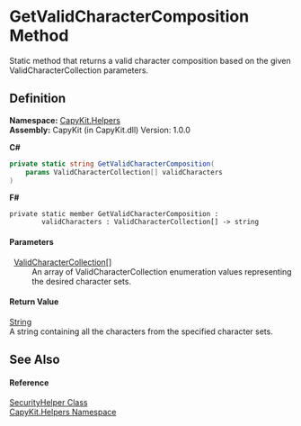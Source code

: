 # GetValidCharacterComposition Method


Static method that returns a valid character composition based on the given ValidCharacterCollection parameters.



## Definition
**Namespace:** <a href="N_CapyKit_Helpers.md">CapyKit.Helpers</a>  
**Assembly:** CapyKit (in CapyKit.dll) Version: 1.0.0

**C#**
``` C#
private static string GetValidCharacterComposition(
	params ValidCharacterCollection[] validCharacters
)
```
**F#**
``` F#
private static member GetValidCharacterComposition : 
        validCharacters : ValidCharacterCollection[] -> string 
```



#### Parameters
<dl><dt>  <a href="T_CapyKit_Helpers_ValidCharacterCollection.md">ValidCharacterCollection</a>[]</dt><dd>An array of ValidCharacterCollection enumeration values representing the desired character sets.</dd></dl>

#### Return Value
<a href="https://learn.microsoft.com/dotnet/api/system.string" target="_blank" rel="noopener noreferrer">String</a>  
A string containing all the characters from the specified character sets.

## See Also


#### Reference
<a href="T_CapyKit_Helpers_SecurityHelper.md">SecurityHelper Class</a>  
<a href="N_CapyKit_Helpers.md">CapyKit.Helpers Namespace</a>  

